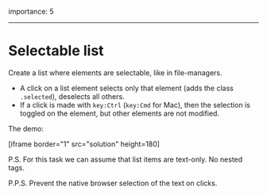 importance: 5

---

# Selectable list

Create a list where elements are selectable, like in file-managers.

-   A click on a list element selects only that element (adds the class `.selected`), deselects all others.
-   If a click is made with `key:Ctrl` (`key:Cmd` for Mac), then the selection is toggled on the element, but other elements are not modified.

The demo:

[iframe border="1" src="solution" height=180]

P.S. For this task we can assume that list items are text-only. No nested tags.

P.P.S. Prevent the native browser selection of the text on clicks.
